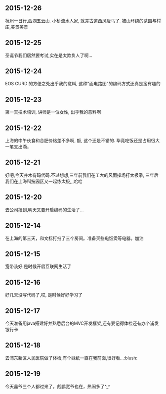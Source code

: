 <h2>2015-12-26</h2>
<article>杭州一日行,西湖五云山. 小桥流水人家, 就差古道西风瘦马了. 被山环绕的茶园与村庄,美景美景</article>

<h2>2015-12-25</h2>
<article>圣诞节我们居然要考试,实在是太欺负人了啊...</article>

<h2>2015-12-24</h2>
<article>EOS CURD 的方便之处出乎我的意料, 这种"画电路图"的编码方式还真是蛮有趣的</article>

<h2>2015-12-23</h2>
<article>第一天技术培训, 讲师是一位女性, 出乎我的意料啊</article>

<h2>2015-12-22</h2>
<article>上海的中午伙食和合肥价格差不多啊, 额, 这个还是不错的. 毕竟吃饭还是占用很大一笔支出滴..</article>

<h2>2015-12-21</h2>
<article>好吧,今天并木有码代码.不过想想,三年前我们在工大的风雨操场打太极拳, 三年后我们在上海科技园区又一起练太极,,,哈哈</article>

<h2>2015-12-20</h2>
<article>去公司报到,明天又要开启编码的生活了...</article>

<h2>2015-12-14</h2>
<article>在上海的第三天，和文标打扫了三个房间。准备买些电饭煲等电器。加油</article>

<h2>2015-12-15</h2>
<article>宽带装好,是时候开启互联网生活了</article>

<h2>2015-12-16</h2>
<article>好几天没写代码了,哎, 是时候好好学习了</article>

<h2>2015-12-17</h2>
<article>今天准备用java搭建好并熟悉后台的MVC开发框架,还有要记得体检还有办个浦发银行卡</article>

<h2>2015-12-18</h2>
<article>去浦东新区人民医院做了体检,有个妹纸一直在我前面,很好看...:blush:</article>

<h2>2015-12-19</h2>
<article>今天鑫爷三个人都过来了，彪鹏宽爷也在，热闹多了^_^</article>
